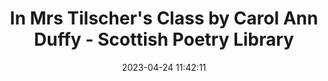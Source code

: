 ---
url: https://www.scottishpoetrylibrary.org.uk/poem/in-mrs-tilschers-class/
title: In Mrs Tilscher's Class  by Carol Ann Duffy - Scottish Poetry Library
description: A remarkable poem that Rebekah sent me.
tags:
- poetry
source: Rebekah
date: 2023-04-24 11:42:11
---